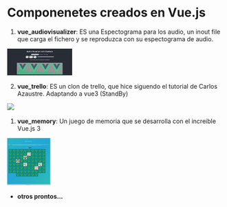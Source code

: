# Componenetes creados en Vue.js

1. **vue_audiovisualizer**: ES una Espectograma para los audio, un inout file que carga el fichero y se reproduzca con su espectograma de audio.  
<img src="./vue_audiovisulizer/public/vue_audiovisulizer.png" width="30%"> 

2. **vue_trello**: ES un clon de trello, que hice siguendo el tutorial de Carlos Azaustre. Adaptando a vue3 (StandBy)  
<img src="./vue_trello/public/favicon.ico" width="10%"> 

1. **vue_memory**: Un juego de memoria que se desarrolla con el increible Vue.js 3  
<img src="./vue_memory/public/vue_memory.png" width="20%" heigth="auto"> 


* **otros prontos...**